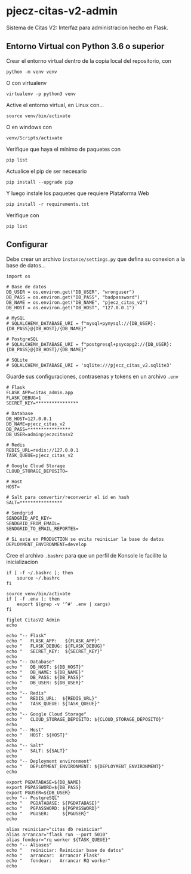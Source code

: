# pjecz-citas-v2-admin

Sistema de Citas V2: Interfaz para administracion hecho en Flask.

## Entorno Virtual con Python 3.6 o superior

Crear el entorno virtual dentro de la copia local del repositorio, con

    python -m venv venv

O con virtualenv

    virtualenv -p python3 venv

Active el entorno virtual, en Linux con...

    source venv/bin/activate

O en windows con

    venv/Scripts/activate

Verifique que haya el mínimo de paquetes con

    pip list

Actualice el pip de ser necesario

    pip install --upgrade pip

Y luego instale los paquetes que requiere Plataforma Web

    pip install -r requirements.txt

Verifique con

    pip list

## Configurar

Debe crear un archivo `instance/settings.py` que defina su conexion a la base de datos...

    import os

    # Base de datos
    DB_USER = os.environ.get("DB_USER", "wronguser")
    DB_PASS = os.environ.get("DB_PASS", "badpassword")
    DB_NAME = os.environ.get("DB_NAME", "pjecz_citas_v2")
    DB_HOST = os.environ.get("DB_HOST", "127.0.0.1")

    # MySQL
    # SQLALCHEMY_DATABASE_URI = f"mysql+pymysql://{DB_USER}:{DB_PASS}@{DB_HOST}/{DB_NAME}"

    # PostgreSQL
    # SQLALCHEMY_DATABASE_URI = f"postgresql+psycopg2://{DB_USER}:{DB_PASS}@{DB_HOST}/{DB_NAME}"

    # SQLite
    # SQLALCHEMY_DATABASE_URI = 'sqlite:///pjecz_citas_v2.sqlite3'

Guarde sus configuraciones, contrasenas y tokens en un archivo `.env`

    # Flask
    FLASK_APP=citas_admin.app
    FLASK_DEBUG=1
    SECRET_KEY=****************

    # Database
    DB_HOST=127.0.0.1
    DB_NAME=pjecz_citas_v2
    DB_PASS=****************
    DB_USER=adminpjeczcitasv2

    # Redis
    REDIS_URL=redis://127.0.0.1
    TASK_QUEUE=pjecz_citas_v2

    # Google Cloud Storage
    CLOUD_STORAGE_DEPOSITO=

    # Host
    HOST=

    # Salt para convertir/reconverir el id en hash
    SALT=****************

    # Sendgrid
    SENDGRID_API_KEY=
    SENDGRID_FROM_EMAIL=
    SENDGRID_TO_EMAIL_REPORTES=

    # Si esta en PRODUCTION se evita reiniciar la base de datos
    DEPLOYMENT_ENVIRONMENT=develop

Cree el archivo `.bashrc` para que un perfil de Konsole le facilite la inicializacion

    if [ -f ~/.bashrc ]; then
        source ~/.bashrc
    fi

    source venv/bin/activate
    if [ -f .env ]; then
        export $(grep -v '^#' .env | xargs)
    fi

    figlet CitasV2 Admin
    echo

    echo "-- Flask"
    echo "   FLASK_APP:   ${FLASK_APP}"
    echo "   FLASK_DEBUG: ${FLASK_DEBUG}"
    echo "   SECRET_KEY:  ${SECRET_KEY}"
    echo
    echo "-- Database"
    echo "   DB_HOST: ${DB_HOST}"
    echo "   DB_NAME: ${DB_NAME}"
    echo "   DB_PASS: ${DB_PASS}"
    echo "   DB_USER: ${DB_USER}"
    echo
    echo "-- Redis"
    echo "   REDIS_URL:  ${REDIS_URL}"
    echo "   TASK_QUEUE: ${TASK_QUEUE}"
    echo
    echo "-- Google Cloud Storage"
    echo "   CLOUD_STORAGE_DEPOSITO: ${CLOUD_STORAGE_DEPOSITO}"
    echo
    echo "-- Host"
    echo "   HOST: ${HOST}"
    echo
    echo "-- Salt"
    echo "   SALT: ${SALT}"
    echo
    echo "-- Deployment environment"
    echo "   DEPLOYMENT_ENVIRONMENT: ${DEPLOYMENT_ENVIRONMENT}"
    echo

    export PGDATABASE=${DB_NAME}
    export PGPASSWORD=${DB_PASS}
    export PGUSER=${DB_USER}
    echo "-- PostgreSQL"
    echo "   PGDATABASE: ${PGDATABASE}"
    echo "   PGPASSWORD: ${PGPASSWORD}"
    echo "   PGUSER:     ${PGUSER}"
    echo

    alias reiniciar="citas db reiniciar"
    alias arrancar="flask run --port 5010"
    alias fondear="rq worker ${TASK_QUEUE}"
    echo "-- Aliases"
    echo "   reiniciar: Reiniciar base de datos"
    echo "   arrancar:  Arrancar Flask"
    echo "   fondear:   Arrancar RQ worker"
    echo
